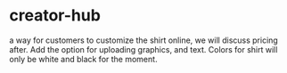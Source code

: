 # creator-hub
 a way for customers to customize the shirt online, we will discuss pricing after. Add the option for uploading graphics, and text. Colors for shirt will only be white and black for the moment. 

